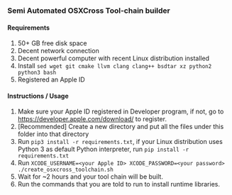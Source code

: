 ### Semi Automated OSXCross Tool-chain builder

#### Requirements
1. 50+ GB free disk space
2. Decent network connection
3. Decent powerful computer with recent Linux distribution installed
4. Install `sed wget git cmake llvm clang clang++ bsdtar xz python2 python3 bash`
5. Registered an Apple ID

#### Instructions / Usage
1. Make sure your Apple ID registered in Developer program, if not, go to https://developer.apple.com/download/ to register.
2. [Recommended] Create a new directory and put all the files under this folder into that directory
2. Run `pip3 install -r requirements.txt`, if your Linux distribution uses Python 3 as default Python interpreter, run `pip install -r requirements.txt`
3. Run `XCODE_USERNAME=<your Apple ID> XCODE_PASSWORD=<your password> ./create_osxcross_toolchain.sh`
4. Wait for ~2 hours and your tool chain will be built.
5. Run the commands that you are told to run to install runtime libraries.
